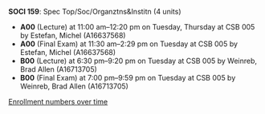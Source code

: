 **SOCI 159**: Spec Top/Soc/Organztns&Institn (4 units)

- **A00** (Lecture) at 11:00 am–12:20 pm on Tuesday, Thursday at CSB 005 by Estefan, Michel (A16637568)
- **A00** (Final Exam) at 11:30 am–2:29 pm on Tuesday at CSB 005 by Estefan, Michel (A16637568)
- **B00** (Lecture) at 6:30 pm–9:20 pm on Tuesday at CSB 005 by Weinreb, Brad Allen (A16713705)
- **B00** (Final Exam) at 7:00 pm–9:59 pm on Tuesday at CSB 005 by Weinreb, Brad Allen (A16713705)

[Enrollment numbers over time](./SOCI159.tsv)

